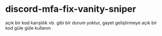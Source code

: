 # discord-mfa-fix-vanity-sniper
açık bir kod karışlılık vb. gibi bir durum yoktur, gayet geliştirmeye açık bir kod güle güle kullanın
